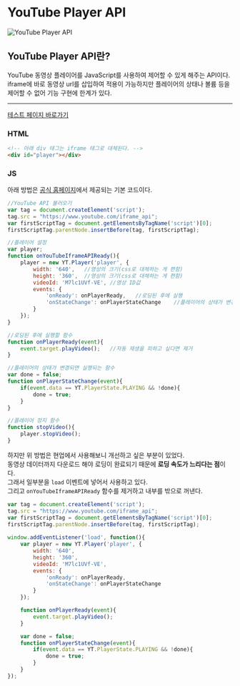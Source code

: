 # **YouTube Player API**

![YouTube Player API](https://cdn.jsdelivr.net/gh/fe-jw/J-Web/posts/2022/1016/thumb.jpg)

## **YouTube Player API란?**
YouTube 동영상 플레이어를 JavaScript를 사용하여 제어할 수 있게 해주는 API이다.  
iframe에 바로 동영상 url를 삽입하여 적용이 가능하지만 플레이어의 상태나 볼륨 등을 제어할 수 없어 기능 구현에 한계가 있다.  

---

[테스트 페이지 바로가기](https://fe-jw.github.io/J-Web/posts/2022/1016/youtube_api.html)

### **HTML**
```html
<!-- 아래 div 태그는 iframe 태그로 대체된다. -->
<div id="player"></div>
```

### **JS**
아래 방법은 [공식 홈페이지](https://developers.google.com/youtube/iframe_api_reference)에서 제공되는 기본 코드이다.  
```js
//YouTube API 불러오기
var tag = document.createElement('script');
tag.src = "https://www.youtube.com/iframe_api";
var firstScriptTag = document.getElementsByTagName('script')[0];
firstScriptTag.parentNode.insertBefore(tag, firstScriptTag);

//플레이어 설정
var player;
function onYouTubeIframeAPIReady(){
	player = new YT.Player('player', {
		width: '640',	//영상의 크기(css로 대체하는 게 편함)
		height: '360',	//영상의 크기(css로 대체하는 게 편함)
		videoId: 'M7lc1UVf-VE',	//영상 ID값
		events: {
			'onReady': onPlayerReady,	//로딩된 후에 실행
			'onStateChange': onPlayerStateChange	//플레이어의 상태가 변경되면 실행
		}
	});
}

//로딩된 후에 실행할 함수
function onPlayerReady(event){
	event.target.playVideo();	//자동 재생을 피하고 싶다면 제거
}

//플레이어의 상태가 변경되면 실행되는 함수
var done = false;
function onPlayerStateChange(event){
	if(event.data == YT.PlayerState.PLAYING && !done){
		done = true;
	}
}

//플레이어 정지 함수
function stopVideo(){
	player.stopVideo();
}
```

하지만 위 방법은 현업에서 사용해보니 개선하고 싶은 부분이 있었다.  
동영상 데이터까지 다운로드 해야 로딩이 완료되기 때문에 **로딩 속도가 느리다는 점**이다.  
그래서 일부분을 `load` 이벤트에 넣어서 사용하고 있다.  
그리고 `onYouTubeIframeAPIReady` 함수를 제거하고 내부를 밖으로 꺼낸다.
```js
var tag = document.createElement('script');
tag.src = "https://www.youtube.com/iframe_api";
var firstScriptTag = document.getElementsByTagName('script')[0];
firstScriptTag.parentNode.insertBefore(tag, firstScriptTag);
	
window.addEventListener('load', function(){
	var player = new YT.Player('player', {
		width: '640',
		height: '360',
		videoId: 'M7lc1UVf-VE',
		events: {
			'onReady': onPlayerReady,
			'onStateChange': onPlayerStateChange
		}
	});

	function onPlayerReady(event){
		event.target.playVideo();
	}

	var done = false;
	function onPlayerStateChange(event){
		if(event.data == YT.PlayerState.PLAYING && !done){
			done = true;
		}
	}
});
```